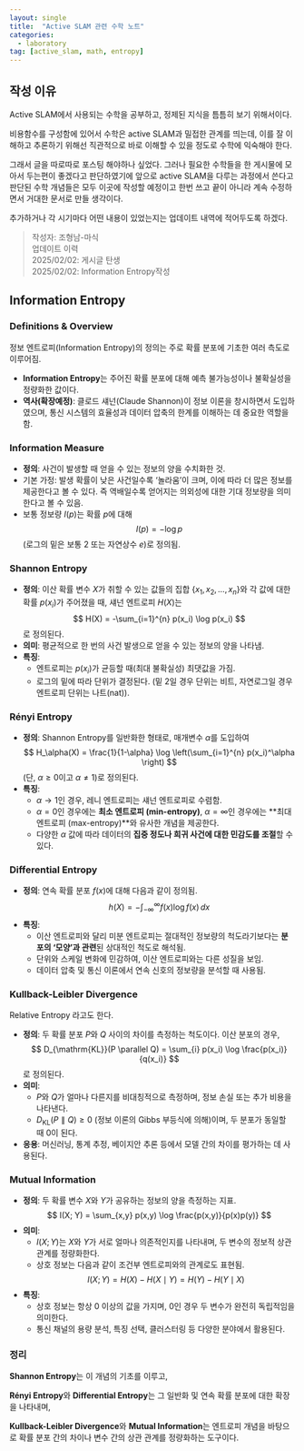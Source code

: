 ```yaml
---
layout: single
title:  "Active SLAM 관련 수학 노트"
categories:
  - laboratory
tag: [active_slam, math, entropy]
---
```


## 작성 이유

Active SLAM에서 사용되는 수학을 공부하고, 정제된 지식을 틈틈히 보기 위해서이다. 

비용함수를 구성함에 있어서 수학은 active SLAM과 밀접한 관계를 띄는데, 이를 잘 이해하고 추론하기 위해선 직관적으로 바로 이해할 수 있을 정도로 수학에 익숙해야 한다.

그래서 글을 따로따로 포스팅 해야하나 싶었다. 그러나 필요한 수학들을 한 게시물에 모아서 두는편이 좋겠다고 판단하였기에 앞으로 active SLAM을 다루는 과정에서 쓴다고 판단된 수학 개념들은 모두 이곳에 작성할 예정이고 한번 쓰고 끝이 아니라 계속 수정하면서 거대한 문서로 만들 생각이다.

추가하거나 각 시기마다 어떤 내용이 있었는지는 업데이트 내역에 적어두도록 하겠다.

> 작성자: 조형남-마식<br>
> 업데이트 이력<br>
> 2025/02/02: 게시글 탄생<br>
> 2025/02/02: Information Entropy작성<br>


## Information Entropy

### Definitions & Overview

정보 엔트로피(Information Entropy)의 정의는 주로 확률 분포에 기초한 여러 측도로 이루어짐.

- **Information Entropy**는 주어진 확률 분포에 대해 예측 불가능성이나 불확실성을 정량화한 값이다.
- **역사(확장예정)**: 클로드 섀넌(Claude Shannon)이 정보 이론을 창시하면서 도입하였으며, 통신 시스템의 효율성과 데이터 압축의 한계를 이해하는 데 중요한 역할을 함.

### Information Measure

- **정의**: 사건이 발생할 때 얻을 수 있는 정보의 양을 수치화한 것.
- 기본 가정: 발생 확률이 낮은 사건일수록 ‘놀라움’이 크며, 이에 따라 더 많은 정보를 제공한다고 볼 수 있다. 즉 역배일수록 얻어지는 의외성에 대한 기대 정보량을 의미한다고 볼 수 있음.
- 보통 정보량 $I(p)$는 확률 $p$에 대해  
  $$
  I(p) = -\log p
  $$
  (로그의 밑은 보통 2 또는 자연상수 $e$)로 정의됨.

### Shannon Entropy

- **정의**: 이산 확률 변수 $X$가 취할 수 있는 값들의 집합 $\{x_1, x_2, \dots, x_n\}$와 각 값에 대한 확률 $p(x_i)$가 주어졌을 때, 섀넌 엔트로피 $H(X)$는  
  $$
  H(X) = -\sum_{i=1}^{n} p(x_i) \log p(x_i)
  $$
  로 정의된다.
- **의미**: 평균적으로 한 번의 사건 발생으로 얻을 수 있는 정보의 양을 나타냄.
- **특징**:
  - 엔트로피는 $p(x_i)$가 균등할 때(최대 불확실성) 최댓값을 가짐.
  - 로그의 밑에 따라 단위가 결정된다. (밑 2일 경우 단위는 비트, 자연로그일 경우 엔트로피 단위는 나트(nat)).

### Rényi Entropy

- **정의**: Shannon Entropy를 일반화한 형태로, 매개변수 $\alpha$를 도입하여  
  $$
  H_\alpha(X) = \frac{1}{1-\alpha} \log \left(\sum_{i=1}^{n} p(x_i)^\alpha \right)
  $$
  (단, $\alpha \geq 0$이고 $\alpha \neq 1$)로 정의된다.
- **특징**:
  - $\alpha \to 1$인 경우, 레니 엔트로피는 섀넌 엔트로피로 수렴함.
  - $\alpha = 0$인 경우에는 **최소 엔트로피 (min-entropy)**, $\alpha = \infty$인 경우에는 **최대 엔트로피 (max-entropy)**와 유사한 개념을 제공한다.
  - 다양한 $\alpha$ 값에 따라 데이터의 **집중 정도나 희귀 사건에 대한 민감도를 조절**할 수 있다.

### Differential Entropy

- **정의**: 연속 확률 분포 $f(x)$에 대해 다음과 같이 정의됨.  
  $$
  h(X) = -\int_{-\infty}^{\infty} f(x) \log f(x) \, dx
  $$
- **특징**:
  - 이산 엔트로피와 달리 미분 엔트로피는 절대적인 정보량의 척도라기보다는 **분포의 ‘모양’과 관련**된 상대적인 척도로 해석됨.
  - 단위와 스케일 변화에 민감하여, 이산 엔트로피와는 다른 성질을 보임.
  - 데이터 압축 및 통신 이론에서 연속 신호의 정보량을 분석할 때 사용됨.

### Kullback-Leibler Divergence

Relative Entropy 라고도 한다.

- **정의**: 두 확률 분포 $P$와 $Q$ 사이의 차이를 측정하는 척도이다. 이산 분포의 경우,  
  $$
  D_{\mathrm{KL}}(P \parallel Q) = \sum_{i} p(x_i) \log \frac{p(x_i)}{q(x_i)}
  $$
  로 정의된다.
- **의미**:
  - $P$와 $Q$가 얼마나 다른지를 비대칭적으로 측정하며, 정보 손실 또는 추가 비용을 나타낸다.
  - $D_{\mathrm{KL}}(P \parallel Q) \geq 0$ (정보 이론의 Gibbs 부등식에 의해)이며, 두 분포가 동일할 때 0이 된다.
- **응용**: 머신러닝, 통계 추정, 베이지안 추론 등에서 모델 간의 차이를 평가하는 데 사용된다.

### Mutual Information

- **정의**: 두 확률 변수 $X$와 $Y$가 공유하는 정보의 양을 측정하는 지표.  
  $$
  I(X; Y) = \sum_{x,y} p(x,y) \log \frac{p(x,y)}{p(x)p(y)}
  $$
- **의미**:
  - $I(X; Y)$는 $X$와 $Y$가 서로 얼마나 의존적인지를 나타내며, 두 변수의 정보적 상관 관계를 정량화한다.
  - 상호 정보는 다음과 같이 조건부 엔트로피와의 관계로도 표현됨.  
    $$
    I(X; Y) = H(X) - H(X \mid Y) = H(Y) - H(Y \mid X)
    $$
- **특징**:
  - 상호 정보는 항상 0 이상의 값을 가지며, 0인 경우 두 변수가 완전히 독립적임을 의미한다.
  - 통신 채널의 용량 분석, 특징 선택, 클러스터링 등 다양한 분야에서 활용된다.

### 정리
**Shannon Entropy**는 이 개념의 기초를 이루고,

**Rényi Entropy**와 **Differential Entropy**는 그 일반화 및 연속 확률 분포에 대한 확장을 나타내며,

**Kullback-Leibler Divergence**와 **Mutual Information**는 엔트로피 개념을 바탕으로 확률 분포 간의 차이나 변수 간의 상관 관계를 정량화하는 도구이다.

